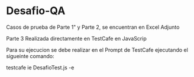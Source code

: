 # Desafio-QA

Casos de prueba de Parte 1" y Parte 2, se encuentran en Excel Adjunto

Parte 3 Realizada directamente en TestCafe en JavaScrip

Para su ejecucion se debe realizar en el Prompt de TestCafe ejecutando el sigueinte comando:

testcafe ie DesafioTest.js -e
